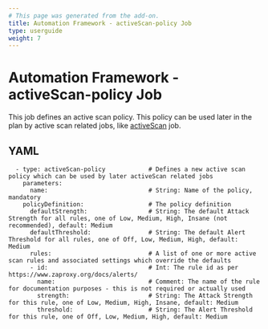 ```yaml
---
# This page was generated from the add-on.
title: Automation Framework - activeScan-policy Job
type: userguide
weight: 7
---
```


# Automation Framework - activeScan-policy Job

This job defines an active scan policy. This policy can be used later in the plan by active scan related jobs, like [activeScan](/docs/desktop/addons/automation-framework/job-ascan/) job.

## YAML

```
  - type: activeScan-policy            # Defines a new active scan policy which can be used by later activeScan related jobs
    parameters:
      name:                            # String: Name of the policy, mandatory
    policyDefinition:                  # The policy definition
      defaultStrength:                 # String: The default Attack Strength for all rules, one of Low, Medium, High, Insane (not recommended), default: Medium
      defaultThreshold:                # String: The default Alert Threshold for all rules, one of Off, Low, Medium, High, default: Medium
      rules:                           # A list of one or more active scan rules and associated settings which override the defaults
      - id:                            # Int: The rule id as per https://www.zaproxy.org/docs/alerts/
        name:                          # Comment: The name of the rule for documentation purposes - this is not required or actually used
        strength:                      # String: The Attack Strength for this rule, one of Low, Medium, High, Insane, default: Medium
        threshold:                     # String: The Alert Threshold for this rule, one of Off, Low, Medium, High, default: Medium
```

